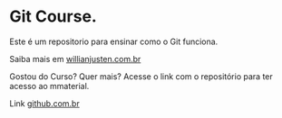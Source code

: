 # Git Course.

Este é um repositorio para ensinar como o Git funciona.

Saiba mais em [willianjusten.com.br](https://willianjusten.com.br)

Gostou do Curso? Quer mais? Acesse o link com o repositório para ter acesso ao mmaterial.

Link [github.com.br](https://github.com/tmgs17/GitHub-Course)
